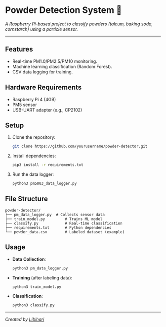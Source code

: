 # Powder Detection System 🧪
*A Raspberry Pi-based project to classify powders (talcum, baking soda, cornstarch) using a  particle sensor.*

---

## **Features**
- Real-time PM1.0/PM2.5/PM10 monitoring.
- Machine learning classification (Random Forest).
- CSV data logging for training.

## **Hardware Requirements**
- Raspberry Pi 4 (4GB)
- PM5 sensor
- USB-UART adapter (e.g., CP2102)

## **Setup**
1. Clone the repository:
   ```bash
   git clone https://github.com/yourusername/powder-detector.git
   ```
2. Install dependencies:
   ```bash
   pip3 install -r requirements.txt
   ```
3. Run the data logger:
   ```bash
   python3 pm5003_data_logger.py
   ```

## **File Structure**
```
powder-detector/
├── pm_data_logger.py  # Collects sensor data
├── train_model.py         # Trains ML model
├── classify.py            # Real-time classification
├── requirements.txt       # Python dependencies
└── powder_data.csv        # Labeled dataset (example)
```

## **Usage**
- **Data Collection**:
  ```bash
  python3 pm_data_logger.py
  ```
- **Training** (after labeling data):
  ```bash
  python3 train_model.py
  ```
- **Classification**:
  ```bash
  python3 classify.py
  ```
  
---
*Created by [Libihari](https://github.com/libihari)*

